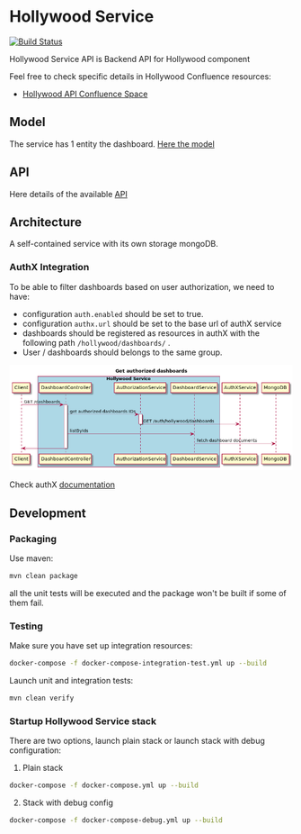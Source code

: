 # Hollywood Service

[![Build Status](https://jenkins.pibenchmark.com/buildStatus/icon?job=HOL/hollywood-service/develop)](https://jenkins.pibenchmark.com/job/HOL/job/hollywood-service/job/develop/)

Hollywood Service API is Backend API for Hollywood component

Feel free to check specific details in Hollywood Confluence resources:
* [Hollywood API Confluence Space](https://confluence.pibenchmark.com/display/PLATHOLLYWOOD/Hollywood+Service+API) 


## Model

The service has 1 entity the dashboard. [Here the model](./src/main/kotlin/net/pi/platform/hollywood/model/Dashboard.kt)

## API

Here details of the available [API](./src/main/kotlin/net/pi/platform/hollywood/controller/DashboardController.kt)
## Architecture

 A self-contained service with its own storage mongoDB.
 
### AuthX Integration

 To be able to filter dashboards based on user authorization, we need to have:
  
  - configuration `auth.enabled` should be set to true.
  - configuration `authx.url` should be set to the base url of authX service
  - dashboards should be registered as resources in authX with the following path `/hollywood/dashboards/` .
  - User / dashboards should belongs to the same group. 

![Sequence diagram](./doc/authx_dashboards_sequence.png)

Check authX [documentation](https://bitbucket.pibenchmark.com/projects/AUTHX/repos/authx-service-kt/browse/README.md)

## Development 
### Packaging

Use maven:

```sh
mvn clean package
```
all the unit tests will be executed and the package won't be built if some of them fail.

### Testing

Make sure you have set up integration resources:
```sh
docker-compose -f docker-compose-integration-test.yml up --build
```

Launch unit and integration tests:
```sh
mvn clean verify
```

### Startup Hollywood Service stack

There are two options, launch plain stack or launch stack with debug configuration:

1. Plain stack
```sh
docker-compose -f docker-compose.yml up --build
```
2. Stack with debug config
```sh
docker-compose -f docker-compose-debug.yml up --build
```
